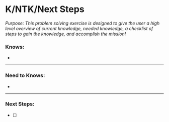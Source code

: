 # K/NTK/Next Steps
*Purpose: This problem solving exercise is designed to give the user a high level overview of current knowledge, needed knowledge, a checklist of steps to gain the knowledge, and accomplish the mission!*
### Knows:
- 
---
### Need to Knows:
- 
---
### Next Steps:
- [ ] 

